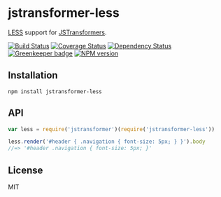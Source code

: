 # jstransformer-less

[LESS](http://lesscss.org) support for [JSTransformers](http://github.com/jstransformers).

[![Build Status](https://img.shields.io/travis/jstransformers/jstransformer-less/master.svg)](https://travis-ci.org/jstransformers/jstransformer-less)
[![Coverage Status](https://img.shields.io/codecov/c/github/jstransformers/jstransformer-less/master.svg)](https://codecov.io/gh/jstransformers/jstransformer-less)
[![Dependency Status](https://img.shields.io/david/jstransformers/jstransformer-less/master.svg)](http://david-dm.org/jstransformers/jstransformer-less)
[![Greenkeeper badge](https://badges.greenkeeper.io/jstransformers/jstransformer-less.svg)](https://greenkeeper.io/)
[![NPM version](https://img.shields.io/npm/v/jstransformer-less.svg)](https://www.npmjs.org/package/jstransformer-less)

## Installation

    npm install jstransformer-less

## API

```js
var less = require('jstransformer')(require('jstransformer-less'))

less.render('#header { .navigation { font-size: 5px; } }').body
//=> '#header .navigation { font-size: 5px; }'
```

## License

MIT
